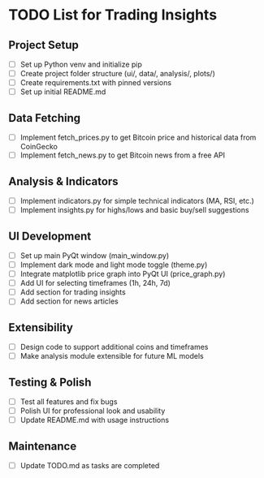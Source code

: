 # TODO List for Trading Insights

## Project Setup
- [ ] Set up Python venv and initialize pip
- [ ] Create project folder structure (ui/, data/, analysis/, plots/)
- [ ] Create requirements.txt with pinned versions
- [ ] Set up initial README.md

## Data Fetching
- [ ] Implement fetch_prices.py to get Bitcoin price and historical data from CoinGecko
- [ ] Implement fetch_news.py to get Bitcoin news from a free API

## Analysis & Indicators
- [ ] Implement indicators.py for simple technical indicators (MA, RSI, etc.)
- [ ] Implement insights.py for highs/lows and basic buy/sell suggestions

## UI Development
- [ ] Set up main PyQt window (main_window.py)
- [ ] Implement dark mode and light mode toggle (theme.py)
- [ ] Integrate matplotlib price graph into PyQt UI (price_graph.py)
- [ ] Add UI for selecting timeframes (1h, 24h, 7d)
- [ ] Add section for trading insights
- [ ] Add section for news articles

## Extensibility
- [ ] Design code to support additional coins and timeframes
- [ ] Make analysis module extensible for future ML models

## Testing & Polish
- [ ] Test all features and fix bugs
- [ ] Polish UI for professional look and usability
- [ ] Update README.md with usage instructions

## Maintenance
- [ ] Update TODO.md as tasks are completed 